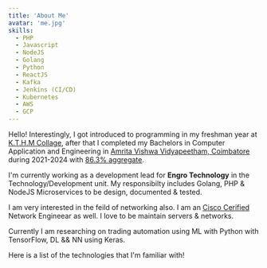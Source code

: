 ```yaml
---
title: 'About Me'
avatar: 'me.jpg'
skills:
  - PHP
  - Javascript
  - NodeJS
  - Golang
  - Python
  - ReactJS
  - Kafka
  - Jenkins (CI/CD)
  - Kubernetes
  - AWS
  - GCP
---
```


Hello! Interestingly, I got introduced to programming in my freshman year at [K.T.H.M Collage](http://www.kthmcollege.ac.in/), after that I completed my Bachelors in Computer Application and Engineering in [Amrita Vishwa Vidyapeetham, Coimbatore](https://www.amrita.edu/) during 2021-2024 with [86.3% aggregate](https://drive.google.com/file/d/1G4UBPBP0mvWZLRdkF_EcpmKKGp7_OA8U/view?usp=sharing).

I'm currently working as a development lead for **Engro Technology** in the Technology/Development unit. My responsibilty includes Golang, PHP & NodeJS Microservices to be design, documented & tested.

I am very interested in the feild of networking also. I am an [Cisco Cerified](https://www.credly.com/badges/4be962d1-2c80-4426-8b2c-0434568a18f4/linked_in_profile) Network Engineear as well. I love to be maintain servers & networks.

Currently I am researching on trading automation using ML with Python with TensorFlow, DL && NN using Keras.

Here is a list of the technologies that I'm familiar with!
